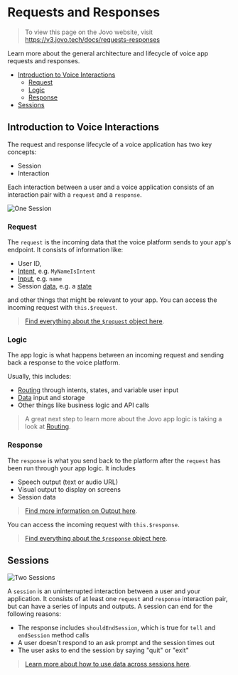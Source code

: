 # Requests and Responses

> To view this page on the Jovo website, visit https://v3.jovo.tech/docs/requests-responses

Learn more about the general architecture and lifecycle of voice app requests and responses.

- [Introduction to Voice Interactions](#introduction-to-voice-interactions)
  - [Request](#request)
  - [Logic](#logic)
  - [Response](#response)
- [Sessions](#sessions)

## Introduction to Voice Interactions

The request and response lifecycle of a voice application has two key concepts:

- Session
- Interaction

Each interaction between a user and a voice application consists of an interaction pair with a `request` and a `response`.

![One Session](../img/session-tell.png)

### Request

The `request` is the incoming data that the voice platform sends to your app's endpoint. It consists of information like:

- User ID,
- [Intent](./routing/intents.md './routing/intents'), e.g. `MyNameIsIntent`
- [Input](./routing/input.md './routing/input'), e.g. `name`
- Session [data](./data, './data'), e.g. a [state](./routing/states.md './routing/states')

and other things that might be relevant to your app. You can access the incoming request with `this.$request`.

> [Find everything about the `$request` object here](./request.md './requests-responses/request').

### Logic

The app logic is what happens between an incoming request and sending back a response to the voice platform.

Usually, this includes:

- [Routing](./routing './routing') through intents, states, and variable user input
- [Data](./data, './data') input and storage
- Other things like business logic and API calls

> A great next step to learn more about the Jovo app logic is taking a look at [Routing](./routing './routing').

### Response

The `response` is what you send back to the platform after the `request` has been run through your app logic. It includes

- Speech output (text or audio URL)
- Visual output to display on screens
- Session data

> [Find more information on Output here](./ouput './output').

You can access the incoming request with `this.$response`.

> [Find everything about the `$response` object here](./response.md './requests-responses/response').

## Sessions

![Two Sessions](../img/session-ask.png)

A `session` is an uninterrupted interaction between a user and your application. It consists of at least one `request` and `response` interaction pair, but can have a series of inputs and outputs. A session can end for the following reasons:

- The response includes `shouldEndSession`, which is true for `tell` and `endSession` method calls
- A user doesn't respond to an ask prompt and the session times out
- The user asks to end the session by saying "quit" or "exit"

> [Learn more about how to use data across sessions here](./data './data').

<!--[metadata]: {"description": "Learn more about the general architecture and lifecycle of voice app requests and responses.",
		        "route": "requests-responses"}-->
